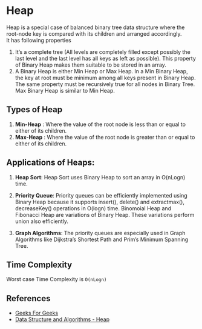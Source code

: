 # Heap

Heap is a special case of balanced binary tree data structure where the root-node key is compared with its children and arranged accordingly.  
It has following properties  

1. It’s a complete tree (All levels are completely filled except possibly the last level and the last level has all keys as left as possible). This property of Binary Heap makes them suitable to be stored in an array.
2. A Binary Heap is either Min Heap or Max Heap. In a Min Binary Heap, the key at root must be minimum among all keys present in Binary Heap. The same property must be recursively true for all nodes in Binary Tree. Max Binary Heap is similar to Min Heap.


## Types of Heap

1. **Min-Heap** : Where the value of the root node is less than or equal to either of its children.
2. **Max-Heap** : Where the value of the root node is greater than or equal to either of its children.

## Applications of Heaps:

1) **Heap Sort**: Heap Sort uses Binary Heap to sort an array in O(nLogn) time.

2) **Priority Queue**: Priority queues can be efficiently implemented using Binary Heap because it supports insert(), delete() and extractmax(), decreaseKey() operations in O(logn) time. Binomoial Heap and Fibonacci Heap are variations of Binary Heap. These variations perform union also efficiently.

3) **Graph Algorithms**: The priority queues are especially used in Graph Algorithms like Dijkstra’s Shortest Path and Prim’s Minimum Spanning Tree.

## Time Complexity

Worst case Time Complexity is `O(nLogn)`

## References


- [Geeks For Geeks](geeksforgeeks.org)
- [Data Structure and Algorithms - Heap](https://www.tutorialspoint.com/data_structures_algorithms/heap_data_structure.htm)
